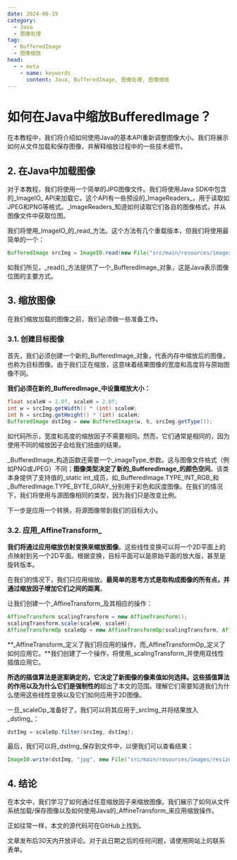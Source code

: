 ```yaml
---
date: 2024-06-19
category:
  - Java
  - 图像处理
tag:
  - BufferedImage
  - 图像缩放
head:
  - - meta
    - name: keywords
      content: Java, BufferedImage, 图像处理, 图像缩放
---
```


# 如何在Java中缩放BufferedImage？

在本教程中，我们将介绍如何使用Java的基本API重新调整图像大小。我们将展示如何从文件加载和保存图像，并解释缩放过程中的一些技术细节。

## 2. 在Java中加载图像

对于本教程，我们将使用一个简单的JPG图像文件。我们将使用Java SDK中包含的_ImageIO_ API来加载它。这个API有一些预设的_ImageReaders_，用于读取如JPEG和PNG等格式。_ImageReaders_知道如何读取它们各自的图像格式，并从图像文件中获取位图。

我们将使用_ImageIO_的_read_方法。这个方法有几个重载版本，但我们将使用最简单的一个：

```java
BufferedImage srcImg = ImageIO.read(new File("src/main/resources/images/sampleImage.jpg"));
```

如我们所见，_read()_方法提供了一个_BufferedImage_对象，这是Java表示图像位图的主要方式。

## 3. 缩放图像

在我们缩放加载的图像之前，我们必须做一些准备工作。

### 3.1. 创建目标图像

首先，我们必须创建一个新的_BufferedImage_对象，代表内存中缩放后的图像，也称为目标图像。由于我们正在缩放，这意味着结果图像的宽度和高度将与原始图像不同。

**我们必须在新的_BufferedImage_中设置缩放大小：**

```java
float scaleW = 2.0f, scaleH = 2.0f;
int w = srcImg.getWidth() * (int) scaleW;
int h = srcImg.getHeight() * (int) scaleH;
BufferedImage dstImg = new BufferedImage(w, h, srcImg.getType());
```

如代码所示，宽度和高度的缩放因子不需要相同。然而，它们通常是相同的，因为使用不同的缩放因子会给我们扭曲的结果。

_BufferedImage_构造函数还需要一个_imageType_参数。这与图像文件格式（例如PNG或JPEG）不同；**图像类型决定了新的_BufferedImage_的颜色空间**。该类本身提供了支持值的_static int_成员，如_BufferedImage.TYPE_INT_RGB_和_BufferedImage.TYPE_BYTE_GRAY_分别用于彩色和灰度图像。在我们的情况下，我们将使用与源图像相同的类型，因为我们只是改变比例。

下一步是应用一个转换，将源图像带到我们的目标大小。

### 3.2. 应用_AffineTransform_

**我们将通过应用缩放仿射变换来缩放图像**。这些线性变换可以将一个2D平面上的点映射到另一个2D平面。根据变换，目标平面可以是原始平面的放大版，甚至是旋转版本。

在我们的情况下，我们只应用缩放。**最简单的思考方式是取构成图像的所有点，并通过缩放因子增加它们之间的距离**。

让我们创建一个_AffineTransform_及其相应的操作：

```java
AffineTransform scalingTransform = new AffineTransform();
scalingTransform.scale(scaleW, scaleH);
AffineTransformOp scaleOp = new AffineTransformOp(scalingTransform, AffineTransformOp.TYPE_BILINEAR);
```

**_AffineTransform_定义了我们将应用的操作，而_AffineTransformOp_定义了如何应用它。**我们创建了一个操作，将使用_scalingTransform_并使用双线性插值应用它。

**所选的插值算法是逐案确定的，它决定了新图像的像素值如何选择。这些插值算法的作用以及为什么它们是强制性的**超出了本文的范围。理解它们需要知道我们为什么使用这些线性变换以及它们如何应用于2D图像。

一旦_scaleOp_准备好了，我们可以将其应用于_srcImg_并将结果放入_dstImg_：

```java
dstImg = scaleOp.filter(srcImg, dstImg);
```

最后，我们可以将_dstImg_保存到文件中，以便我们可以查看结果：

```java
ImageIO.write(dstImg, "jpg", new File("src/main/resources/images/resized.jpg"));
```

## 4. 结论

在本文中，我们学习了如何通过任意缩放因子来缩放图像。我们展示了如何从文件系统加载/保存图像以及如何使用Java的_AffineTransform_来应用缩放操作。

正如往常一样，本文的源代码可在GitHub上找到。

文章发布后30天内开放评论。对于此日期之后的任何问题，请使用网站上的联系表单。